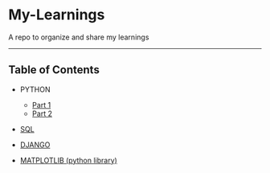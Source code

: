 # My-Learnings
A repo to organize and share my learnings

***

## Table of Contents

* PYTHON
    * [Part 1](Notes/python_note.md)
    * [Part 2](Notes/python_note_part_2.md)

* [SQL](Notes/sql_note.md)
* [DJANGO](Notes/django_note.md)
* [MATPLOTLIB (python library)](Notes/matplotlib_note.md) 